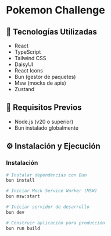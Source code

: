 # Pokemon Challenge

## 🚀 Tecnologías Utilizadas
- React
- TypeScript
- Tailwind CSS
- DaisyUI
- React Icons
- Bun (gestor de paquetes)
- Msw (mocks de apis)
- Zustand

## 🔧 Requisitos Previos
- Node.js (v20 o superior)
- Bun instalado globalmente

## ⚙️ Instalación y Ejecución

### Instalación
```bash
# Instalar dependencias con Bun
bun install

# Iniciar Mock Service Worker (MSW)
bun msw:start

# Iniciar servidor de desarrollo
bun dev

# Construir aplicación para producción
bun run build
```
